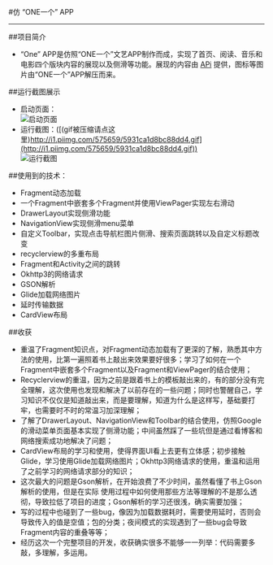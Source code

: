 #仿 “ONE一个” APP<br>

***

##项目简介<br>

* “One” APP是仿照“ONE一个”文艺APP制作而成，实现了首页、阅读、音乐和电影四个版块内容的展现以及侧滑等功能。展现的内容由 [APi](https://github.com/mashell/ONE-API) 提供，图标等图片由“ONE一个”APP解压而来。<br>

##运行截图展示 <br>

* 启动页面：<br>
  ![启动页面](http://i1.piimg.com/575659/a6f12fa6174b862d.png)<br>
* 运行截图：([(gif被压缩请点这里)http://i1.piimg.com/575659/5931ca1d8bc88dd4.gif](http://i1.piimg.com/575659/5931ca1d8bc88dd4.gif))<br>
  ![运行截图](http://i1.piimg.com/575659/5931ca1d8bc88dd4.gif)<br>

##使用到的技术：
* Fragment动态加载
* 一个Fragment中嵌套多个Fragment并使用ViewPager实现左右滑动
* DrawerLayout实现侧滑功能
* NavigationView实现侧滑menu菜单
* 自定义Toolbar，实现点击导航栏图片侧滑、搜索页面跳转以及自定义标题改变
* recyclerview的多重布局
* Fragment和Activity之间的跳转
* Okhttp3的网络请求
* GSON解析
* Glide加载网络图片
* 延时传输数据
* CardView布局

##收获<br>

* 重温了Fragment知识点，对Fragment动态加载有了更深的了解，熟悉其中方法的使用，比第一遍照着书上敲出来效果要好很多；学习了如何在一个Fragment中嵌套多个Fragment以及Fragment和ViewPager的结合使用；
* Recyclerview的重温，因为之前是跟着书上的模板敲出来的，有的部分没有完全理解，这次使用也发现和解决了以前存在的一些问题；同时也警醒自己，学习知识不仅仅是知道敲出来，而是要理解，知道为什么是这样写，基础要打牢，也需要时不时的常温习加深理解；
* 了解了DrawerLayout、NavigationView和Toolbar的结合使用，仿照Google的滑动菜单页面基本实现了侧滑功能；中间虽然踩了一些坑但是通过看博客和网络搜索成功地解决了问题；
* CardView布局的学习和使用，使得界面UI看上去更有立体感；初步接触Glide，学习使用Glide加载网络图片；Okhttp3网络请求的使用，重温和运用了之前学习的网络请求部分的知识；
* 这次最大的问题是Gson解析，在开始浪费了不少时间，虽然看懂了书上Gson解析的使用，但是在实际
使用过程中如何使用那些方法等理解的不是那么透彻，导致拉低了项目的进度；Gson解析的学习还很浅，确实需要加强；
* 写的过程中也碰到了一些bug，像因为加载数据耗时，需要使用延时，否则会导致传入的值是空值；包的分类；夜间模式的实现遇到了一些bug会导致Fragment内容的重叠等等；
* 经历这次一个完整项目的开发，收获确实很多不能够一一列举：代码需要多敲，多理解，多运用。




